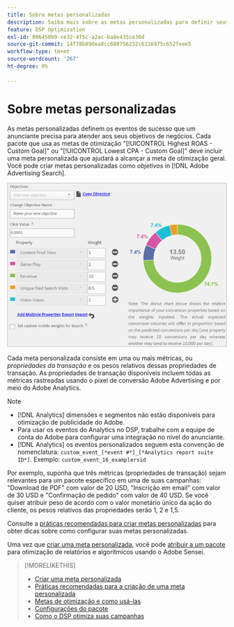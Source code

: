 ```yaml
---
title: Sobre metas personalizadas
description: Saiba mais sobre as metas personalizadas para definir seus eventos de sucesso em pacotes otimizados para o CPA mais baixo ou o ROAS mais alto.
feature: DSP Optimization
exl-id: 806450b9-ce32-4f5c-a2ac-ba8e435ce36d
source-git-commit: 14f78b89dea8cc680756232c6116975c652feee5
workflow-type: tm+mt
source-wordcount: '267'
ht-degree: 0%

---
```


# Sobre metas personalizadas

As metas personalizadas definem os eventos de sucesso que um anunciante precisa para atender aos seus objetivos de negócios. Cada pacote que usa as metas de otimização &quot;[!UICONTROL Highest ROAS - Custom Goal]&quot; ou &quot;[!UICONTROL Lowest CPA - Custom Goal]&quot; deve incluir uma meta personalizada que ajudará a alcançar a meta de otimização geral. Você pode criar metas personalizadas como *objetivos* in [!DNL Adobe Advertising Search].

![metas personalizadas](/help/dsp/assets/objective-goals.png)

Cada meta personalizada consiste em uma ou mais métricas, ou *propriedades da transação* e os pesos relativos dessas propriedades de transação. As propriedades de transação disponíveis incluem todas as métricas rastreadas usando o pixel de conversão Adobe Advertising e por meio do Adobe Analytics.

>[!NOTE]
>
>* [!DNL Analytics] dimensões e segmentos não estão disponíveis para otimização de publicidade do Adobe.
>* Para usar os eventos do Analytics no DSP, trabalhe com a equipe de conta do Adobe para configurar uma integração no nível do anunciante.
>* [!DNL Analytics] os eventos personalizados seguem esta convenção de nomenclatura: `custom_event_[*event #*]_[*Analytics report suite ID*]`. Exemplo: `custom_event_16_examplersid`


Por exemplo, suponha que três métricas (propriedades de transação) sejam relevantes para um pacote específico em uma de suas campanhas: &quot;Download de PDF&quot; com valor de 20 USD, &quot;Inscrição em email&quot; com valor de 30 USD e &quot;Confirmação de pedido&quot; com valor de 40 USD. Se você quiser atribuir peso de acordo com o valor monetário único da ação do cliente, os pesos relativos das propriedades serão 1, 2 e 1,5.

Consulte a [práticas recomendadas para criar metas personalizadas](custom-goal-best-practices.md) para obter dicas sobre como configurar suas metas personalizadas.

Uma vez que [criar uma meta personalizada](custom-goal-create.md), você pode [atribuir a um pacote](/help/dsp/campaign-management/packages/package-settings.md) para otimização de relatórios e algorítmicos usando o Adobe Sensei.

>[!MORELIKETHIS]
>
>* [Criar uma meta personalizada](custom-goal-create.md)
>* [Práticas recomendadas para a criação de uma meta personalizada](custom-goal-best-practices.md)
>* [Metas de otimização e como usá-las](optimization-goals.md)
>* [Configurações do pacote](/help/dsp/campaign-management/packages/package-settings.md)
> * [Como o DSP otimiza suas campanhas](optimization-how-dsp-optimizes-campaigns.md)

